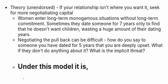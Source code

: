 - Theory (unendorsed) - If your relationship isn't where you want it, seek for more negotiatiating capital
	- Women enter long-term monogamous situations without long-term commitment. Sometimes they date someone for 7 years only to find that he doesn't want children, wasting a huge amount of their dating years.
	- Negotiating the pull back can be difficult - how do you say to someone you have dated for 5 years that you are deeply upset. What if they don't do anything about it? What is the implicit threat?
	- Under this model it is,
		-
			-